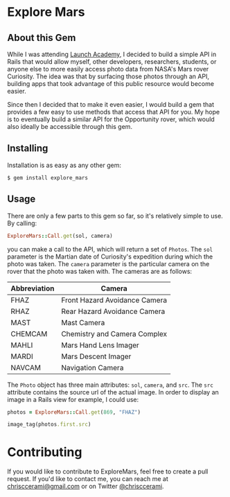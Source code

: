 # Explore Mars

## About this Gem

While I was attending [Launch Academy]("http://www.launchacademy.com/"), I decided to build a simple API in Rails that would allow myself, other developers, researchers, students, or anyone else to more easily access photo data from NASA's Mars rover Curiosity. The idea was that by surfacing those photos through an API, building apps that took advantage of this public resource would become easier.

Since then I decided that to make it even easier, I would build a gem that provides a few easy to use methods that access that API for you. My hope is to eventually build a similar API for the Opportunity rover, which would also ideally be accessible through this gem.

## Installing

Installation is as easy as any other gem:

```
$ gem install explore_mars
```

## Usage

There are only a few parts to this gem so far, so it's relatively simple to use. By calling:

```ruby
ExploreMars::Call.get(sol, camera)
```

you can make a call to the API, which will return a set of ```Photos```. The ```sol``` parameter is the Martian date of Curiosity's expedition during which the photo was taken. The ```camera``` parameter is the particular camera on the rover that the photo was taken with. The cameras are as follows:

  | Abbreviation | Camera                         |
  |--------------|--------------------------------|
  |  FHAZ        |  Front Hazard Avoidance Camera |
  |  RHAZ        |  Rear Hazard Avoidance Camera  |
  |  MAST        |  Mast Camera                   |
  |  CHEMCAM     |  Chemistry and Camera Complex  |
  |  MAHLI       |  Mars Hand Lens Imager         |
  |  MARDI       |  Mars Descent Imager           |
  |  NAVCAM      |  Navigation Camera             |

The ```Photo``` object has three main attributes: ```sol```, ```camera```, and ```src```. The ```src``` attribute contains the source url of the actual image. In order to display an image in a Rails view for example, I could use:

```ruby
photos = ExploreMars::Call.get(869, "FHAZ")

image_tag(photos.first.src)
```

# Contributing

If you would like to contribute to ExploreMars, feel free to create a pull request. If you'd like to contact me, you can reach me at [chrisccerami@gmail.com]("mailto:chrisccerami@gmail.com") or on Twitter [@chrisccerami]("https://twitter.com/chrisccerami").
